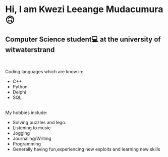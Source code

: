 
<h1>Hi, I am Kwezi Leeange Mudacumura🙃 </h1>
<h2>Computer Science student💻 at the university of witwaterstrand</h2></br>
<p>Coding languages which are know in:
<ul>
<li>C++</li>
<li>Python</li>
<li>Delphi</li>
<li>SQL</li>
</ul>
</br>
My hobbies include:
<ul>
  <li>Solving puzzles and lego.</li>
  <li>Listening to music</li>
  <li>Jogging</li>
  <li>Journaling/Writing</li>
  <li>Programming</li>
  <li>Generally having fun,experiencing new exploits and learning new skills</li>
</ul>
</p>
  


